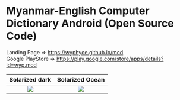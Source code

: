 Myanmar-English Computer Dictionary Android (Open Source Code)
====
Landing Page => https://wyphyoe.github.io/mcd</br>
Google PlayStore => https://play.google.com/store/apps/details?id=wyp.mcd

Solarized dark             |  Solarized Ocean
:-------------------------:|:-------------------------:
![](https://github.com/wyphyoe/mcd-android/blob/master/assets/view1.png)  |  ![](https://github.com/wyphyoe/mcd-android/blob/master/assets/view1.png)